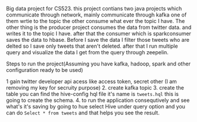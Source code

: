 Big data project for CS523. 
this project contians two java projects which communicate through network, mainly communicate through kafka one of them wrtie to the topic the other consume what ever the topic I have.
The other thing is the producer project consumes the data from twitter data. and writes it to the topic I have. after that the consumer which is sparkconsumer saves the data to hbase.
Before I save the data I filter those tweets who are delted so I save only tweets that aren't deleted. after that I run multiple query and visualize the data I get from the query through zeepelin. 

Steps to run the project(Assuming you have kafka, hadoop, spark and other configuration ready to be used)

1 gain twitter developer api acess like access token, secret other (I am removing my key for secruity purpose)
2. create kafka topic
3. create the table you can find  the hive-config hql file it's name is ```tweets.hql``` this is going to create the schema. 
4. to run the application consequtively and see what's it's saving by going to hue select Hive under query option and you can do ```Select * from tweets``` and that helps you see the result. 
